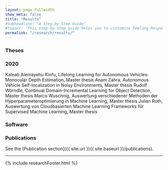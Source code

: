 ```yaml
---
layout: page-fullwidth
show_meta: false
title: "Results"
#subheadline: "A Step-by-Step Guide"
#teaser: "This step-by-step guide helps you to customize Feeling Responsive to your needs."
permalink: "/research/results/"
---
```


### Theses
### 2020
Kaleab Alemayehu Kinfu, Lifelong Learning for Autonomous Vehicles: Monocular Depth Estimation, Master thesis
Anam Zahra, Autonomous Vehicle Self-localization in Noisy Environments, Master thesis
Rudolf Wörndle, Continual Domain-Incremental Learning for Object Detection, Master thesis
Marco Wuschnig, Auswertung verschiedener Methoden der Hyperparameteroptimierung in Machine Learning, Master thesis
Julian Roth, Auswertung von Cloudbasierten Machine Learning Frameworks für Supervised Machine Learning, Master thesis

### Software

### Publications

See the [Publication section]({{ site.url }}{{ site.baseurl }}/publications).

---

{% include researchFooter.html %}


